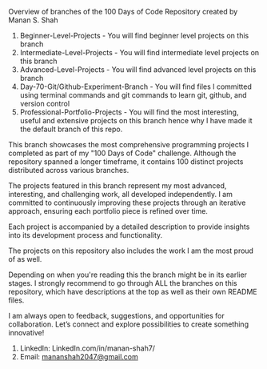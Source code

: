 Overview of branches of the 100 Days of Code Repository created by Manan S. Shah

1. Beginner-Level-Projects - You will find beginner level projects on this branch
2. Intermediate-Level-Projects - You will find intermediate level projects on this branch
3. Advanced-Level-Projects - You will find advanced level projects on this branch
4. Day-70-Git/Github-Experiment-Branch - You will find files I committed using terminal commands and git commands to learn git, github, and version control 
5. Professional-Portfolio-Projects - You will find the most interesting, useful and extensive projects on this branch hence why I have made it the default branch of this repo.

This branch showcases the most comprehensive programming projects I completed as part of my "100 Days of Code" challenge. Although the repository spanned a longer timeframe, it contains 100 distinct projects distributed across various branches.

The projects featured in this branch represent my most advanced, interesting, and challenging work, all developed independently. I am committed to continuously improving these projects through an iterative approach, ensuring each portfolio piece is refined over time.

Each project is accompanied by a detailed description to provide insights into its development process and functionality.

The projects on this repository also includes the work I am the most proud of as well. 

Depending on when you're reading this the branch might be in its earlier stages. I strongly recommend to go through ALL the branches on this repository, which have descriptions at the top as well as their own README files. 

I am always open to feedback, suggestions, and opportunities for collaboration. Let’s connect and explore possibilities to create something innovative!

1. LinkedIn: LinkedIn.com/in/manan-shah7/
2. Email: mananshah2047@gmail.com
